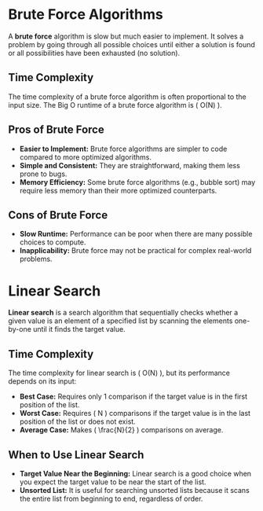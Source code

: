 
# Brute Force Algorithms

A **brute force** algorithm is slow but much easier to implement. It solves a problem by going through all possible choices until either a solution is found or all possibilities have been exhausted (no solution).

## Time Complexity

The time complexity of a brute force algorithm is often proportional to the input size. The Big O runtime of a brute force algorithm is \( O(N) \).

## Pros of Brute Force

- **Easier to Implement:** Brute force algorithms are simpler to code compared to more optimized algorithms.
- **Simple and Consistent:** They are straightforward, making them less prone to bugs.
- **Memory Efficiency:** Some brute force algorithms (e.g., bubble sort) may require less memory than their more optimized counterparts.

## Cons of Brute Force

- **Slow Runtime:** Performance can be poor when there are many possible choices to compute.
- **Inapplicability:** Brute force may not be practical for complex real-world problems.

# Linear Search

**Linear search** is a search algorithm that sequentially checks whether a given value is an element of a specified list by scanning the elements one-by-one until it finds the target value.

## Time Complexity

The time complexity for linear search is \( O(N) \), but its performance depends on its input:

- **Best Case:** Requires only 1 comparison if the target value is in the first position of the list.
- **Worst Case:** Requires \( N \) comparisons if the target value is in the last position of the list or does not exist.
- **Average Case:** Makes \( \frac{N}{2} \) comparisons on average.

## When to Use Linear Search

- **Target Value Near the Beginning:** Linear search is a good choice when you expect the target value to be near the start of the list.
- **Unsorted List:** It is useful for searching unsorted lists because it scans the entire list from beginning to end, regardless of order.



